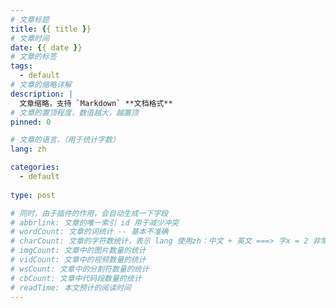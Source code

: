 ```yaml
---
# 文章标题
title: {{ title }}
# 文章时间
date: {{ date }}
# 文章的标签
tags:
  - default
# 文章的缩略详解
description: |
  文章缩略，支持 `Markdown` **文档格式**
# 文章的置顶程度，数值越大，越置顶
pinned: 0 

# 文章的语言，（用于统计字数）
lang: zh

categories:
  - default
  
type: post

# 同时，由于插件的作用，会自动生成一下字段
# abbrlink: 文章的唯一索引 id 用于减少冲突
# wordCount: 文章的词统计 -- 基本不准确
# charCount: 文章的字符数统计，表示 lang 使用zh：中文 + 英文 ===> 字x = 2 非常准确
# imgCount: 文章中的图片数量的统计
# vidCount: 文章中的视频数量的统计
# wsCount: 文章中的分割符数量的统计
# cbCount: 文章中代码段数量的统计
# readTime: 本文预计的阅读时间
---
```

<!-- toc -->
